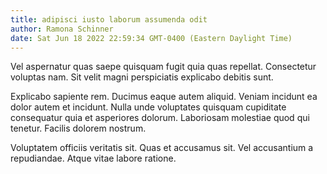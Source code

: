 ```yaml
---
title: adipisci iusto laborum assumenda odit
author: Ramona Schinner
date: Sat Jun 18 2022 22:59:34 GMT-0400 (Eastern Daylight Time)
---
```

Vel aspernatur quas saepe quisquam fugit quia quas repellat. Consectetur voluptas nam. Sit velit magni perspiciatis explicabo debitis sunt.

 Explicabo sapiente rem. Ducimus eaque autem aliquid. Veniam incidunt ea dolor autem et incidunt. Nulla unde voluptates quisquam cupiditate consequatur quia et asperiores dolorum. Laboriosam molestiae quod qui tenetur. Facilis dolorem nostrum.

 Voluptatem officiis veritatis sit. Quas et accusamus sit. Vel accusantium a repudiandae. Atque vitae labore ratione.